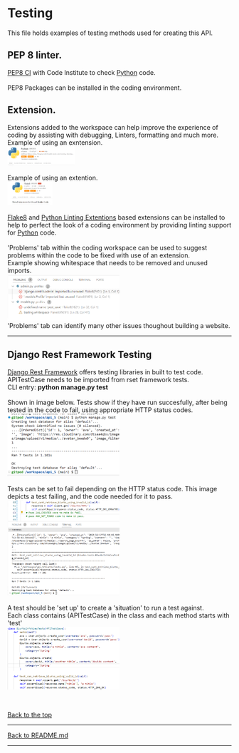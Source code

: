 # Testing
This file holds examples of testing methods used for creating this API.

## PEP 8 linter.

[PEP8 CI](https://pep8ci.herokuapp.com/) with Code Institute to check [Python](https://www.python.org) code.<br>
<br>
PEP8 Packages can be installed in the coding environment.<br>

## Extension.
Extensions added to the workspace can help improve the experience of coding by assisting with debugging, Linters, formatting and much more. <br>
Example of using an exntension.<br>
<img src="assets/images/testing-images/pyex.png" width=30% height=30%><br>
<br>
Example of using an extention.<br>
<img src="assets/images/testing-images/flake8.png" width=20% height=20%><br>
<br>
[Flake8](https://flake8.pycqa.org/en/latest/) and [Python Linting Extentions](https://code.visualstudio.com/docs/python/linting) based extensions can be installed to help to perfect the look of a coding environment by providing linting support for [Python](https://www.python.org/) code.<br>
<br>
'Problems' tab within the coding workspace can be used to suggest problems within the code to be fixed with use of an extension.<br>
Example showing whitespace that needs to be removed and unused imports.<br>
<img src="assets/images/testing-images/problemstab.png" width="50%" height="50%">
<br>
'Problems' tab can identify many other issues thoughout building a website.<br>

<hr>

## Django Rest Framework Testing

[Django Rest Framework](https://www.django-rest-framework.org/) offers testing libraries in built to test code. <br>
APITestCase needs to be imported from rset framework tests.<br>
CLI entry: **python manage.py test**<br>
<br>
Shown in image below. Tests show if they have run succesfully, after being tested in the code to fail, using appropriate HTTP status codes.<br>
<img src="assets/images/testing-images/tests1.png" width="50%" height="50%">
<br>
<br>
Tests can be set to fail depending on the HTTP status code. This image depicts a test failing, and the code needed for it to pass.<br>
<img src="assets/images/testing-images/test3.png" width="50%" height="50%">
<br>
<br>
A test should be 'set up' to create a 'situation' to run a test against.<br>
Each class contains (APITestCase) in the class and each method starts with 'test'<br>
<img src="assets/images/testing-images/test2.png" width="50%" height="50%">
<br>

<br>

[Back to the top](#testing)


<hr>

[Back to README.md](README.md)

<hr>